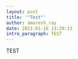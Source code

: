 ```yaml
---
layout: post
title: '"Test"'
author: amaresh_ray
date: 2021-01-16 13:29:13
intro_paragraph: TEST
---
```

TEST